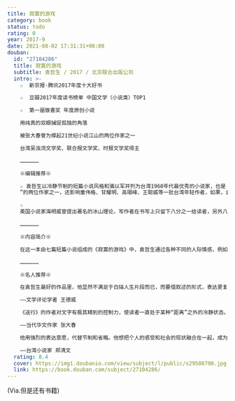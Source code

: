 ```yaml
---
title: 寂寞的游戏
category: book
status: todo
rating: 0
year: 2017-9
date: 2021-08-02 17:31:31+08:00
douban:
  id: "27104286"
  title: 寂寞的游戏
  subtitle: 袁哲生 / 2017 / 北京联合出版公司
  intro: >-
    ☆  新京报·腾讯2017年度十大好书

    ☆  豆瓣2017年度读书榜单 中国文学（小说类）TOP1

    ☆  第一届做書奖 年度原创小说

    用纯真的双眼捕捉孤独的角落

    被张大春誉为撑起21世纪小说江山的两位作家之一

    台湾吴浊流文学奖、联合报文学奖、时报文学奖得主

    ………………

    ※编辑推荐※

    ☆ 袁哲生以冷静节制的短篇小说风格和骆以军并列为台湾1960年代最优秀的小说家，也是 被张大春誉为“撑起21世纪小说江山
    ”的两位作家之一，还影响童伟格、甘耀明、高翊峰、王聪威等一批台湾年轻作者，如果，袁哲生继续写下去，或许他会是当今台湾最杰出的小说家……

    ☆
    美国小说家海明威曾提出著名的冰山理论，写作者在书写上只留下八分之一给读者，另外八分之七则隐匿其踪。向来崇拜海明威冰山理论的袁哲生，也在这本《寂寞的游戏》展现出一种专属于他自己的冰山书写。通过一贯冷静的文字、简约的结构，他留下十分之一的部分；字里行间的处处留白，则隐藏十分之九的深邃意涵让读者自行摸索。当读者感受到那十分之九时，袁哲生的文字意义才真正展现出来。

    ………………

    ※内容简介※

    在这一本由七篇短篇小说组成的《寂寞的游戏》中，袁哲生通过各种不同的人际情感，例如父母与儿子之间的亲情，年少时同学之间的友情，或是两人结婚多年的夫妻之情，一再地去捕捉寂寞这种“生而为人必定面临的困境感”，字里行间处处散发孤独的感觉。寂寞、孤独一直是文学作品中常见的基调，也是许多作家竭力描述的情感，但是，当我们在《寂寞的游戏》中仔细品味袁哲生冷静节制的文字后，终将会发现一种袁哲生独有的寂寞书写。

    ………………

    ※名人推荐※

    在袁哲生最好的作品里，他显然不满足于白描人生片段而已，而要借叙述的形式，表达更复杂的看法。这使他得以超越写实模拟的限制，曾获大奖的《送行》正是如此。故事中的父亲带著小儿子坐火车，为落网逃兵的大儿子送行；之后小儿子再到海港送别父亲。如是辗转，人物关系渐行渐远，叙事力量也越来越淡。一篇讲亲情的小说，竟反衬出天地不仁，何以为寄的孤绝感。亲如骨肉，又能如何？

    ——文学评论学者 王德威

    《送行》的作者对文字有极其精到的控制力，使读者一直处于某种“距离”之外的冷静状态。刻意压低抹淡的腔调反而令港式小镇里浮来游去的小人物因面目模糊而益显卑微、落寞。作者大量使用的白描笔触非但不会由于“没有刻画出人物的心理变化”而流于空疏，反倒经由人物错身而逝的际遇、彼此不相连缀的动作、遭遇来交叠衬显出作者尤深的关切——人类存在的断片性和疏离性。

    ——当代华文作家 张大春

    他用强烈的表达意愿，代替节制和省略。他想把个人的感受和社会的现状融合在一起，成为文学的一体。但是，他并未忘却隐藏的工夫。他想在表露和隐含之间，求取平衡。他用丰富而正确的现实描述，来建立他的作品的架构。他也了解，要进入社会的深处，才能追求到他的目标。

    ——台湾小说家 郑清文
  rating: 8.4
  cover: https://img1.doubanio.com/view/subject/l/public/s29508790.jpg
  link: https://book.douban.com/subject/27104286/
---
```


(Via.但是还有书籍)
